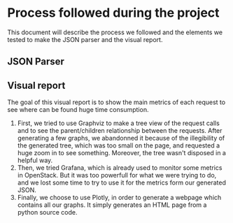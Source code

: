 # Process followed during the project
This document will describe the process we followed and the elements we tested to make the JSON parser and the visual report.

## JSON Parser

## Visual report
The goal of this visual report is to show the main metrics of each request to see where can be found huge time consumption.
1. First, we tried to use Graphviz to make a tree view of the request calls and to see the parent/children relationship between the requests.
After generating a few graphs, we abandonned it because of the illegibility of the generated tree, which was too small on the page, 
and requested a huge zoom in to see something. Moreover, the tree wasn't disposed in a helpful way.
2. Then, we tried Grafana, which is already used to monitor some metrics in OpenStack. But it was too powerfull for what we were trying to do, 
and we lost some time to try to use it for the metrics form our generated JSON.
3. Finally, we choose to use Plotly, in order to generate a webpage which contains all our graphs. It simply generates an HTML page from a python source code.
